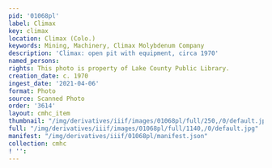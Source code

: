 ```yaml
---
pid: '01068pl'
label: Climax
key: climax
location: Climax (Colo.)
keywords: Mining, Machinery, Climax Molybdenum Company
description: 'Climax: open pit with equipment, circa 1970'
named_persons: 
rights: This photo is property of Lake County Public Library.
creation_date: c. 1970
ingest_date: '2021-04-06'
format: Photo
source: Scanned Photo
order: '3614'
layout: cmhc_item
thumbnail: "/img/derivatives/iiif/images/01068pl/full/250,/0/default.jpg"
full: "/img/derivatives/iiif/images/01068pl/full/1140,/0/default.jpg"
manifest: "/img/derivatives/iiif/01068pl/manifest.json"
collection: cmhc
! '': 
---
```

